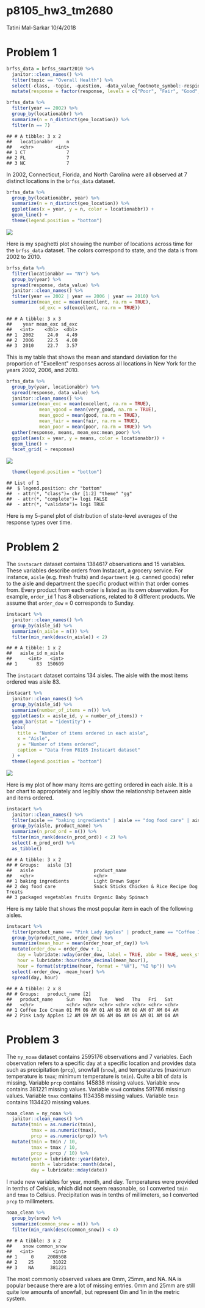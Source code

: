 p8105\_hw3\_tm2680
================
Tatini Mal-Sarkar
10/4/2018

Problem 1
=========

``` r
brfss_data = brfss_smart2010 %>% 
  janitor::clean_names() %>% 
  filter(topic == "Overall Health") %>% 
  select(-class, -topic, -question, -data_value_footnote_symbol:-respid) %>% 
  mutate(response = factor(response, levels = c("Poor", "Fair", "Good", "Very good", "Excellent", ordered = TRUE))) 
```

``` r
brfss_data %>% 
  filter(year == 2002) %>% 
  group_by(locationabbr) %>% 
  summarize(n = n_distinct(geo_location)) %>% 
  filter(n == 7)
```

    ## # A tibble: 3 x 2
    ##   locationabbr     n
    ##   <chr>        <int>
    ## 1 CT               7
    ## 2 FL               7
    ## 3 NC               7

In 2002, Connecticut, Florida, and North Carolina were all observed at 7 distinct locations in the `brfss_data` dataset.

``` r
brfss_data %>% 
  group_by(locationabbr, year) %>% 
  summarize(n = n_distinct(geo_location)) %>% 
  ggplot(aes(x = year, y = n, color = locationabbr)) + 
  geom_line() + 
  theme(legend.position = "bottom")
```

![](p8105_hw3_tm2680_files/figure-markdown_github/brfss_spag_plot-1.png)

Here is my spaghetti plot showing the number of locations across time for the `brfss_data` dataset. The colors correspond to state, and the data is from 2002 to 2010.

``` r
brfss_data %>% 
  filter(locationabbr == "NY") %>% 
  group_by(year) %>% 
  spread(response, data_value) %>% 
  janitor::clean_names() %>% 
  filter(year == 2002 | year == 2006 | year == 2010) %>% 
  summarize(mean_exc = mean(excellent, na.rm = TRUE),
            sd_exc = sd(excellent, na.rm = TRUE)) 
```

    ## # A tibble: 3 x 3
    ##    year mean_exc sd_exc
    ##   <int>    <dbl>  <dbl>
    ## 1  2002     24.0   4.49
    ## 2  2006     22.5   4.00
    ## 3  2010     22.7   3.57

This is my table that shows the mean and standard deviation for the proportion of "Excellent" responses across all locations in New York for the years 2002, 2006, and 2010.

``` r
brfss_data %>% 
  group_by(year, locationabbr) %>% 
  spread(response, data_value) %>% 
  janitor::clean_names() %>% 
  summarize(mean_exc = mean(excellent, na.rm = TRUE),
            mean_vgood = mean(very_good, na.rm = TRUE),
            mean_good = mean(good, na.rm = TRUE),
            mean_fair = mean(fair, na.rm = TRUE),
            mean_poor = mean(poor, na.rm = TRUE)) %>% 
  gather(response, means, mean_exc:mean_poor) %>% 
  ggplot(aes(x = year, y = means, color = locationabbr)) +
  geom_line() + 
  facet_grid( ~ response)
```

![](p8105_hw3_tm2680_files/figure-markdown_github/brfss_prop_resp-1.png)

``` r
  theme(legend.position = "bottom")
```

    ## List of 1
    ##  $ legend.position: chr "bottom"
    ##  - attr(*, "class")= chr [1:2] "theme" "gg"
    ##  - attr(*, "complete")= logi FALSE
    ##  - attr(*, "validate")= logi TRUE

Here is my 5-panel plot of distribution of state-level averages of the response types over time.

Problem 2
=========

The `instacart` dataset contains 1384617 observations and 15 variables. These variables describe orders from Instacart, a grocery service. For instance, `aisle` (e.g. fresh fruits) and `department` (e.g. canned goods) refer to the aisle and department the specific product within that order comes from. Every product from each order is listed as its own observation. For example, `order_id` 1 has 8 observations, related to 8 different products. We assume that `order_dow` = 0 corresponds to Sunday.

``` r
instacart %>% 
  janitor::clean_names() %>%
  group_by(aisle_id) %>% 
  summarize(n_aisle = n()) %>% 
  filter(min_rank(desc(n_aisle)) < 2)
```

    ## # A tibble: 1 x 2
    ##   aisle_id n_aisle
    ##      <int>   <int>
    ## 1       83  150609

The `instacart` dataset contains 134 aisles. The aisle with the most items ordered was aisle 83.

``` r
instacart %>% 
  janitor::clean_names() %>% 
  group_by(aisle_id) %>% 
  summarize(number_of_items = n()) %>%
  ggplot(aes(x = aisle_id, y = number_of_items)) + 
  geom_bar(stat = "identity") +
  labs(
    title = "Number of items ordered in each aisle",
    x = "Aisle",
    y = "Number of items ordered",
    caption = "Data from P8105 Instacart dataset"
  ) +
  theme(legend.position = "bottom")
```

![](p8105_hw3_tm2680_files/figure-markdown_github/insta_item_plot-1.png)

Here is my plot of how many items are getting ordered in each aisle. It is a bar chart to appropriately and legibly show the relationship between aisle and items ordered.

``` r
instacart %>% 
  janitor::clean_names() %>% 
  filter(aisle == "baking ingredients" | aisle == "dog food care" | aisle == "packaged vegetables fruits") %>% 
  group_by(aisle, product_name) %>% 
  summarize(n_prod_ord = n()) %>% 
  filter(min_rank(desc(n_prod_ord)) < 2) %>% 
  select(-n_prod_ord) %>% 
  as_tibble()
```

    ## # A tibble: 3 x 2
    ## # Groups:   aisle [3]
    ##   aisle                      product_name                                 
    ##   <chr>                      <chr>                                        
    ## 1 baking ingredients         Light Brown Sugar                            
    ## 2 dog food care              Snack Sticks Chicken & Rice Recipe Dog Treats
    ## 3 packaged vegetables fruits Organic Baby Spinach

Here is my table that shows the most popular item in each of the following aisles.

``` r
instacart %>% 
  filter(product_name == "Pink Lady Apples" | product_name == "Coffee Ice Cream") %>% 
  group_by(product_name, order_dow) %>% 
  summarize(mean_hour = mean(order_hour_of_day)) %>% 
  mutate(order_dow = order_dow + 1,
    day = lubridate::wday(order_dow, label = TRUE, abbr = TRUE, week_start = getOption("lubridate.week.start", 7)),
    hour = lubridate::hour(date_decimal(mean_hour)),
    hour = format(strptime(hour, format = "%H"), "%I %p")) %>% 
  select(-order_dow, -mean_hour) %>% 
  spread(day, hour)
```

    ## # A tibble: 2 x 8
    ## # Groups:   product_name [2]
    ##   product_name     Sun   Mon   Tue   Wed   Thu   Fri   Sat  
    ##   <chr>            <chr> <chr> <chr> <chr> <chr> <chr> <chr>
    ## 1 Coffee Ice Cream 01 PM 06 AM 01 AM 03 AM 08 AM 07 AM 04 AM
    ## 2 Pink Lady Apples 12 AM 09 AM 06 AM 06 AM 09 AM 01 AM 04 AM

Problem 3
=========

The `ny_noaa` dataset contains 2595176 observations and 7 variables. Each observation refers to a specific day at a specific location and provides data such as precipitation (`prcp`), snowfall (`snow`), and temperatures (maximum temperature is `tmax`; minimum temperature is `tmin`). Quite a bit of data is missing. Variable `prcp` contains 145838 missing values. Variable `snow` contains 381221 missing values. Variable `snwd` contains 591786 missing values. Variable `tmax` contains 1134358 missing values. Variable `tmin` contains 1134420 missing values.

``` r
noaa_clean = ny_noaa %>% 
  janitor::clean_names() %>% 
  mutate(tmin = as.numeric(tmin),
         tmax = as.numeric(tmax),
         prcp = as.numeric(prcp)) %>% 
  mutate(tmin = tmin / 10,
         tmax = tmax / 10,
         prcp = prcp / 10) %>% 
  mutate(year = lubridate::year(date),
         month = lubridate::month(date),
         day = lubridate::mday(date)) 
```

I made new variables for year, month, and day. Temperatures were provided in tenths of Celsius, which did not seem reasonable, so I converted `tmin` and `tmax` to Celsius. Precipitation was in tenths of millimeters, so I converted `prcp` to millimeters.

``` r
noaa_clean %>% 
  group_by(snow) %>% 
  summarize(common_snow = n()) %>% 
  filter(min_rank(desc(common_snow)) < 4) 
```

    ## # A tibble: 3 x 2
    ##    snow common_snow
    ##   <int>       <int>
    ## 1     0     2008508
    ## 2    25       31022
    ## 3    NA      381221

The most commonly observed values are 0mm, 25mm, and NA. NA is popular because there are a lot of missing entries. 0mm and 25mm are still quite low amounts of snowfall, but represent 0in and 1in in the metric system.
